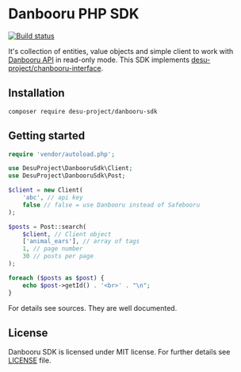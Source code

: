# Danbooru PHP SDK

[![Build status](https://api.travis-ci.org/desu-project/chanbooru-interface.svg)](https://travis-ci.org/desu-project/danbooru-sdk)

It's collection of entities, value objects and simple client to work with [Danbooru API](https://danbooru.donmai.us/wiki_pages/43568) in read-only mode. This SDK implements [desu-project/chanbooru-interface](https://github.com/desu-project/chanbooru-interface).

## Installation

````
composer require desu-project/danbooru-sdk
````

## Getting started

````php
require 'vendor/autoload.php';

use DesuProject\DanbooruSdk\Client;
use DesuProject\DanbooruSdk\Post;

$client = new Client(
    'abc', // api key
    false // false = use Danbooru instead of Safebooru
);

$posts = Post::search(
    $client, // Client object
    ['animal_ears'], // array of tags
    1, // page number
    30 // posts per page
);

foreach ($posts as $post) {
    echo $post->getId() . '<br>' . "\n";
}
````

For details see sources. They are well documented.

## License

Danbooru SDK is licensed under MIT license. For further details see [LICENSE](LICENSE) file.
